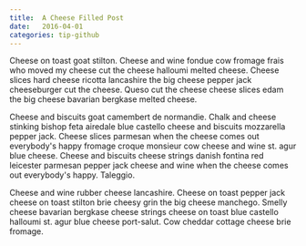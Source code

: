 ```yaml
---
title:  A Cheese Filled Post
date:   2016-04-01
categories: tip-github
---
```


Cheese on toast goat stilton. Cheese and wine fondue cow fromage frais who moved my cheese cut the cheese halloumi melted cheese. Cheese slices hard cheese ricotta lancashire the big cheese pepper jack cheeseburger cut the cheese. Queso cut the cheese cheese slices edam the big cheese bavarian bergkase melted cheese.

<!--more-->

Cheese and biscuits goat camembert de normandie. Chalk and cheese stinking bishop feta airedale blue castello cheese and biscuits mozzarella pepper jack. Cheese slices parmesan when the cheese comes out everybody's happy fromage croque monsieur cow cheese and wine st. agur blue cheese. Cheese and biscuits cheese strings danish fontina red leicester parmesan pepper jack cheese and wine when the cheese comes out everybody's happy. Taleggio.

Cheese and wine rubber cheese lancashire. Cheese on toast pepper jack cheese on toast stilton brie cheesy grin the big cheese manchego. Smelly cheese bavarian bergkase cheese strings cheese on toast blue castello halloumi st. agur blue cheese port-salut. Cow cheddar cottage cheese brie fromage.
